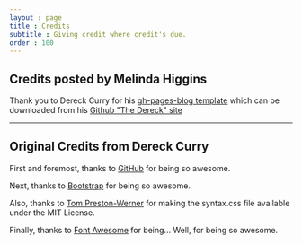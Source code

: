 ```yaml
---
layout : page
title : Credits
subtitle : Giving credit where credit's due.
order : 100
---
```


## Credits posted by Melinda Higgins

Thank you to Dereck Curry for his [gh-pages-blog template](http://thedereck.github.io/gh-pages-blog/) which can be downloaded from his [Github "The Dereck" site](https://github.com/thedereck/gh-pages-blog/)

***

## Original Credits from Dereck Curry

First and foremost, thanks to [GitHub](http://www.github.com) for being so awesome.

Next, thanks to [Bootstrap](http://twitter.github.com/bootstrap/) for being so awesome.

Also, thanks to [Tom Preston-Werner](https://github.com/mojombo/jekyll) for making the syntax.css file available under the MIT License.

Finally, thanks to [Font Awesome](http://fortawesome.github.com/Font-Awesome/) for being... Well, for being so awesome.
